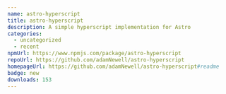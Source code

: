 ```yaml
---
name: astro-hyperscript
title: astro-hyperscript
description: A simple hyperscript implementation for Astro
categories:
  - uncategorized
  - recent
npmUrl: https://www.npmjs.com/package/astro-hyperscript
repoUrl: https://github.com/adamNewell/astro-hyperscript
homepageUrl: https://github.com/adamNewell/astro-hyperscript#readme
badge: new
downloads: 153
---
```

